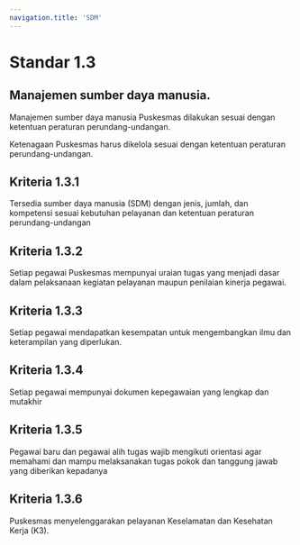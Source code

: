 ```yaml
---
navigation.title: 'SDM'
---
```

# Standar 1.3 
## Manajemen sumber daya manusia. 

Manajemen sumber daya manusia Puskesmas dilakukan sesuai dengan ketentuan peraturan perundang-undangan. 

Ketenagaan Puskesmas harus dikelola sesuai dengan ketentuan peraturan perundang-undangan. 
## Kriteria 1.3.1 
Tersedia sumber daya manusia (SDM) dengan jenis, jumlah, dan kompetensi sesuai kebutuhan pelayanan dan ketentuan peraturan perundang-undangan 
## Kriteria 1.3.2 
Setiap pegawai Puskesmas mempunyai uraian tugas yang menjadi dasar dalam pelaksanaan kegiatan pelayanan maupun penilaian kinerja pegawai. 
## Kriteria 1.3.3 
Setiap pegawai mendapatkan kesempatan untuk mengembangkan ilmu dan keterampilan yang diperlukan. 
## Kriteria 1.3.4 
Setiap pegawai mempunyai dokumen kepegawaian yang lengkap dan mutakhir 
## Kriteria 1.3.5 
Pegawai baru dan pegawai alih tugas wajib mengikuti orientasi agar memahami dan mampu melaksanakan tugas pokok dan tanggung jawab yang diberikan kepadanya 
## Kriteria 1.3.6 
Puskesmas menyelenggarakan pelayanan Keselamatan dan Kesehatan Kerja (K3). 
